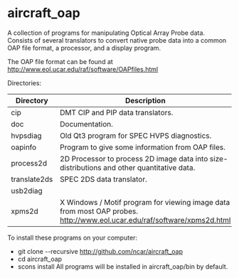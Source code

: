 # aircraft_oap
A collection of programs for manipulating Optical Array Probe data.  Consists of several translators to convert native probe data into a common OAP file format, a processor, and a display program.

The OAP file format can be found at http://www.eol.ucar.edu/raf/software/OAPfiles.html

Directories:

| Directory | Description |
| ----------- | ----------------------------------------------------------------------------------------- |
| cip | DMT CIP and PIP data translators. |
| doc | Documentation. |
| hvpsdiag | Old Qt3 program for SPEC HVPS diagnostics. |
| oapinfo | Program to give some information from OAP files. |
| process2d | 2D Processor to process 2D image data into size-distributions and other quantitative data. |
| translate2ds | SPEC 2DS data translator. |
| usb2diag | |
| xpms2d | X Windows / Motif program for viewing image data from most OAP probes. http://www.eol.ucar.edu/raf/software/xpms2d.html |

To install these programs on your computer:
- git clone --recursive http://github.com/ncar/aircraft_oap
- cd aircraft_oap
- scons install
All programs will be installed in aircraft_oap/bin by default.

